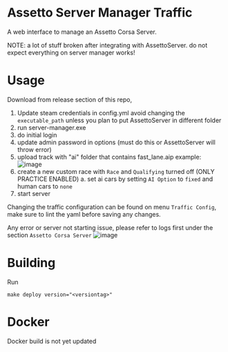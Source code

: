Assetto Server Manager Traffic
======================


A web interface to manage an Assetto Corsa Server.

NOTE: a lot of stuff broken after integrating with AssettoServer. do not expect everything on server manager works!
# Usage
Download from release section of this repo, 

1. Update steam credentials in config.yml
 avoid changing the `executable_path` unless you plan to put AssettoServer in different folder
2. run server-manager.exe
3. do initial login
4. update admin password in options (must do this or AssettoServer will throw error)
5. upload track with "ai" folder that contains fast_lane.aip
example: 
![image](https://user-images.githubusercontent.com/23445078/229277902-a8b804d7-1679-4771-94bb-f79ba53328a5.png)
6. create a new custom race with `Race` and `Qualifying` turned off (ONLY PRACTICE ENABLED)
  a. set ai cars by setting `AI Option`  to `fixed` and human cars to `none`
7. start server

Changing the traffic configuration can be found on menu `Traffic Config`, make sure to lint the yaml before saving any changes.

Any error or server not starting issue, please refer to logs first under the section `Assetto Corsa Server`
![image](https://user-images.githubusercontent.com/23445078/229278104-c4450c2d-1024-4a96-b47e-700171426083.png)


# Building

Run
```
make deploy version="<versiontag>"
```

# Docker
Docker build is not yet updated
